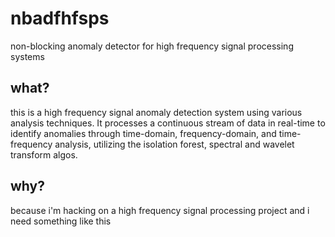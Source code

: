 # nbadfhfsps

non-blocking anomaly detector for high frequency signal processing systems

## what?

this is a high frequency signal anomaly detection system using various analysis techniques. It processes a continuous stream of data in real-time to identify anomalies through time-domain, frequency-domain, and time-frequency analysis, utilizing the isolation forest, spectral and wavelet transform algos.

## why?

because i'm hacking on a high frequency signal processing project and i need something like this
